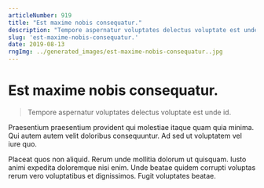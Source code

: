 ```yaml
---
articleNumber: 919
title: "Est maxime nobis consequatur."
description: "Tempore aspernatur voluptates delectus voluptate est unde id."
slug: 'est-maxime-nobis-consequatur.'
date: 2019-08-13
rngImg: ../generated_images/est-maxime-nobis-consequatur..jpg
---
```


# Est maxime nobis consequatur.

> Tempore aspernatur voluptates delectus voluptate est unde id.

Praesentium praesentium provident qui molestiae itaque quam quia minima. Qui autem autem velit doloribus consequuntur. Ad sed ut voluptatem vel iure quo.
 Placeat quos non aliquid. Rerum unde mollitia dolorum ut quisquam. Iusto animi expedita doloremque nisi enim. Unde beatae quidem corrupti voluptas rerum vero voluptatibus et dignissimos. Fugit voluptates beatae.
